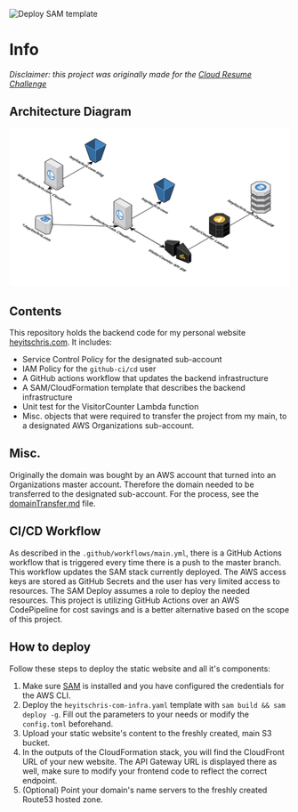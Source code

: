 ![Deploy SAM template](https://github.com/what-name/heyitschris.com-backend/workflows/Deploy%20SAM%20template/badge.svg)

# Info
*Disclaimer: this project was originally made for the [Cloud Resume Challenge](https://cloudresumechallenge.dev/)*

## Architecture Diagram
![Architecture Diagram](Misc/architecture-diagram.png)

## Contents
This repository holds the backend code for my personal website [heyitschris.com](https://heyitschris.com).
It includes:
- Service Control Policy for the designated sub-account
- IAM Policy for the `github-ci/cd` user
- A GitHub actions workflow that updates the backend infrastructure
- A SAM/CloudFormation template that describes the backend infrastructure
- Unit test for the VisitorCounter Lambda function
- Misc. objects that were required to transfer the project from my main, to a designated AWS Organizations sub-account.

## Misc.
Originally the domain was bought by an AWS account that turned into an Organizations master account. Therefore the domain needed to be transferred to the designated sub-account. For the process, see the [domainTransfer.md](Misc/domainTransfer.md) file.

## CI/CD Workflow
As described in the `.github/workflows/main.yml`, there is a GitHub Actions workflow that is triggered every time there is a push to the master branch. This workflow updates the SAM stack currently deployed. The AWS access keys are stored as GitHub Secrets and the user has very limited access to resources. The SAM Deploy assumes a role to deploy the needed resources. This project is utilizing GitHub Actions over an AWS CodePipeline for cost savings and is a better alternative based on the scope of this project.

## How to deploy
Follow these steps to deploy the static website and all it's components:

1. Make sure [SAM](https://github.com/awslabs/serverless-application-model) is installed and you have configured the credentials for the AWS CLI.
2. Deploy the `heyitschris-com-infra.yaml` template with `sam build && sam deploy -g`. Fill out the parameters to your needs or modify the `config.toml` beforehand.
3. Upload your static website's content to the freshly created, main S3 bucket.
4. In the outputs of the CloudFormation stack, you will find the CloudFront URL of your new website. The API Gateway URL is displayed there as well, make sure to modify your frontend code to reflect the correct endpoint.
5. (Optional) Point your domain's name servers to the freshly created Route53 hosted zone.
